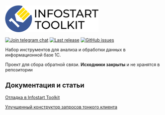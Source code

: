 [![Infostart Toolkit](logo.png)](https://infostart.ru/public/1254364/)


[![Join telegram chat](https://img.shields.io/badge/chat-telegram-blue?style=flat&logo=telegram)](https://t.me/mid8_1c) 
[![Last release](https://img.shields.io/github/v/release/infostart-hub/toolkit?include_prereleases&label=last%20release&style=badge)](https://github.com/infostart-hub/toolkit/releases/latest)
[![GitHub issues](https://img.shields.io/github/issues-raw/infostart-hub/toolkit?style=badge)](https://github.com/infostart-hub/toolkit/issues)

Набор инструментов для анализа и обработки данных в информационной базе 1С.

Проект для сбора обратной связи. **Исходники закрыты** и не хранятся в репозитории

## Документация и статьи
[Отладка в Infostart Toolkit](https://infostart.ru/1c/articles/1321263/)

[Улучшенный конструктор запросов тонкого клиента](https://infostart.ru/1c/articles/1278855/)
